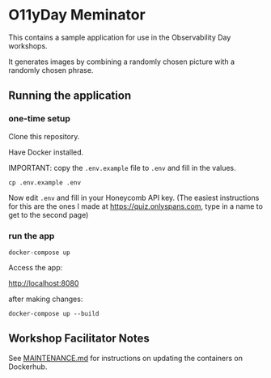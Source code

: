 
# O11yDay Meminator

This contains a sample application for use in the Observability Day workshops.

It generates images by combining a randomly chosen picture with a randomly chosen phrase.

## Running the application

### one-time setup

Clone this repository.

Have Docker installed.

IMPORTANT: copy the `.env.example` file to `.env` and fill in the values.

`cp .env.example .env`

Now edit `.env` and fill in your Honeycomb API key. (The easiest instructions for this are the ones I made at https://quiz.onlyspans.com, type in a name to get to the second page)

### run the app

`docker-compose up`

Access the app:

[http://localhost:8080]()

after making changes:

`docker-compose up --build`


## Workshop Facilitator Notes

See [MAINTENANCE.md](MAINTENANCE.md) for instructions on updating the containers on Dockerhub.
